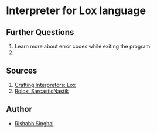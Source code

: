 # Interpreter for Lox language

## Further Questions

1. Learn more about error codes while exiting the program.
2. 

## Sources

1. [Crafting Interpretors: Lox](https://craftinginterpreters.com/)
2. [Rolox: SarcasticNastik](https://github.com/SarcasticNastik/rolox)

## Author

- [Rishabh Singhal](https://rish-singhal.github.io)


